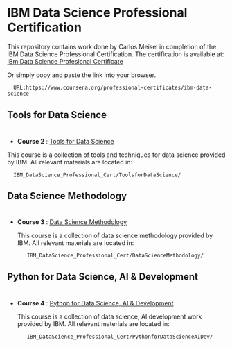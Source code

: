 # IBM Data Science Professional Certification

This repository contains work done by Carlos Meisel in completion of the IBM Data Science Professional Certification. The certification is available at:
[IBm Data Science Profesional Certificate](https://www.coursera.org/professional-certificates/ibm-data-science)

 Or simply copy and paste the link into your browser.

      URL:https://www.coursera.org/professional-certificates/ibm-data-science

 

##  Tools for Data Science
# 
* __Course 2__ : [Tools for Data Science](https://coursera.org/share/904d66f59a889068beda90493d01f6b0)

This course is a collection of tools and techniques for data science provided by IBM. All relevant materials are located in:

      IBM_DataScience_Professional_Cert/ToolsforDataScience/

## Data Science Methodology
#
* __Course 3__ : [Data Science Methodology](https://coursera.org/share/36a2b21ab6f4f126b014b3e2282ae333)

   This course is a collection of data science methodology provided by IBM. All relevant materials are located in:
   
         IBM_DataScience_Professional_Cert/DataScienceMethodology/

## Python for Data Science, AI & Development
#
* __Course 4__ : [Python for Data Science, AI & Development](https://coursera.org/share/cf432eb4514df81567a668806d5c9dc4)

   This course is a collection of data science, AI development work provided by IBM. All relevant materials are located in:
   
         IBM_DataScience_Professional_Cert/PythonforDataScienceAIDev/